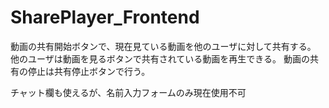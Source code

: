 # SharePlayer_Frontend

動画の共有開始ボタンで、現在見ている動画を他のユーザに対して共有する。
他のユーザは動画を見るボタンで共有されている動画を再生できる。
動画の共有の停止は共有停止ボタンで行う。

チャット欄も使えるが、名前入力フォームのみ現在使用不可
